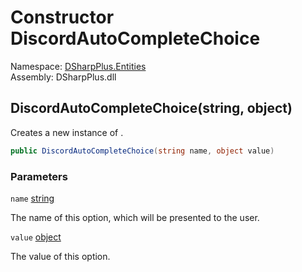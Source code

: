 # Constructor DiscordAutoCompleteChoice

Namespace: [DSharpPlus.Entities](DSharpPlus.Entities.md)  
Assembly: DSharpPlus.dll

## <a id="DSharpPlus_Entities_DiscordAutoCompleteChoice__ctor_System_String_System_Object_"></a>DiscordAutoCompleteChoice\(string, object\)

Creates a new instance of <xref href="DSharpPlus.Entities.DiscordAutoCompleteChoice" data-throw-if-not-resolved="false"></xref>.

```csharp
public DiscordAutoCompleteChoice(string name, object value)
```

### Parameters

`name` [string](https://learn.microsoft.com/dotnet/api/system.string)

The name of this option, which will be presented to the user.

`value` [object](https://learn.microsoft.com/dotnet/api/system.object)

The value of this option.

